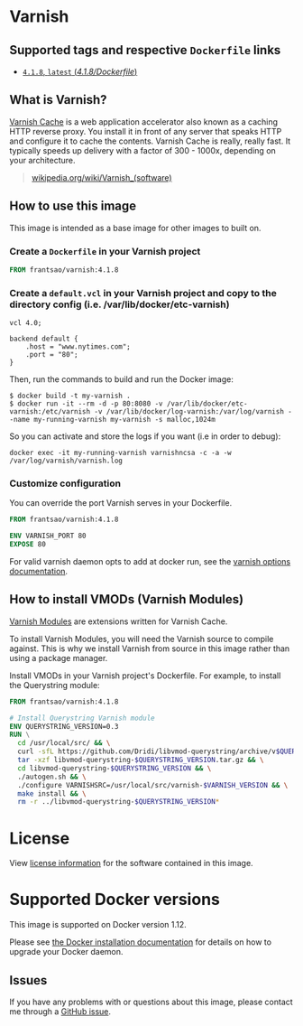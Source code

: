 # Varnish

## Supported tags and respective `Dockerfile` links

-	[`4.1.8`, `latest` (*4.1.8/Dockerfile*)](https://github.com/frantsao/docker-varnish/blob/4.1.8/Dockerfile)

## What is Varnish?

[Varnish Cache](https://www.varnish-cache.org/) is a web application accelerator also known as a caching HTTP reverse proxy. You install it in front of any server that speaks HTTP and configure it to cache the contents. Varnish Cache is really, really fast. It typically speeds up delivery with a factor of 300 - 1000x, depending on your architecture.

> [wikipedia.org/wiki/Varnish_(software)](https://en.wikipedia.org/wiki/Varnish_(software))

## How to use this image

This image is intended as a base image for other images to built on.

### Create a `Dockerfile` in your Varnish project

```dockerfile
FROM frantsao/varnish:4.1.8
```

### Create a `default.vcl` in your Varnish project and copy to the directory config (i.e. /var/lib/docker/etc-varnish)

```vcl
vcl 4.0;

backend default {
    .host = "www.nytimes.com";
    .port = "80";
}
```

Then, run the commands to build and run the Docker image:

```console
$ docker build -t my-varnish .
$ docker run -it --rm -d -p 80:8080 -v /var/lib/docker/etc-varnish:/etc/varnish -v /var/lib/docker/log-varnish:/var/log/varnish --name my-running-varnish my-varnish -s malloc,1024m 
```

So you can activate and store the logs if you want (i.e in order to debug):

```console
docker exec -it my-running-varnish varnishncsa -c -a -w /var/log/varnish/varnish.log
```

### Customize configuration

You can override the port Varnish serves in your Dockerfile.

```dockerfile
FROM frantsao/varnish:4.1.8

ENV VARNISH_PORT 80
EXPOSE 80
```

For valid varnish daemon opts to add at docker run, see the [varnish options documentation](https://www.varnish-cache.org/docs/4.1/reference/varnishd.html#options).


## How to install VMODs (Varnish Modules)

[Varnish Modules](https://www.varnish-cache.org/vmods) are extensions written for Varnish Cache.

To install Varnish Modules, you will need the Varnish source to compile against. This is why we install Varnish from source in this image rather than using a package manager.

Install VMODs in your Varnish project's Dockerfile. For example, to install the Querystring module:

```dockerfile
FROM frantsao/varnish:4.1.8

# Install Querystring Varnish module
ENV QUERYSTRING_VERSION=0.3
RUN \
  cd /usr/local/src/ && \
  curl -sfL https://github.com/Dridi/libvmod-querystring/archive/v$QUERYSTRING_VERSION.tar.gz -o libvmod-querystring-$QUERYSTRING_VERSION.tar.gz && \
  tar -xzf libvmod-querystring-$QUERYSTRING_VERSION.tar.gz && \
  cd libvmod-querystring-$QUERYSTRING_VERSION && \
  ./autogen.sh && \
  ./configure VARNISHSRC=/usr/local/src/varnish-$VARNISH_VERSION && \
  make install && \
  rm -r ../libvmod-querystring-$QUERYSTRING_VERSION*
```

# License

View [license information](https://www.apache.org/licenses/LICENSE-2.0) for the software contained in this image.

# Supported Docker versions

This image is supported on Docker version 1.12.

Please see [the Docker installation documentation](https://docs.docker.com/installation/) for details on how to upgrade your Docker daemon.

## Issues

If you have any problems with or questions about this image, please contact me through a [GitHub issue](https://github.com/frantsao/docker-varnish/issues).

